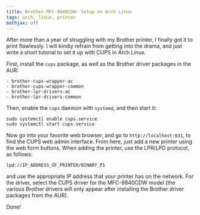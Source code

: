 ```yaml
---
title: Brother MFC-9840CDW: Setup on Arch Linux
tags: arch, linux, printer
mathjax: off
---
```


After more than a year of struggling with my Brother printer, I finally got it to print flawlessly.
I will kindly refrain from getting into the drama, and just write a short tutorial to set it up with CUPS in Arch Linux.

First, install the `cups` package, as well as the Brother driver packages in the AUR:

	- brother-cups-wrapper-ac
	- brother-cups-wrapper-common
	- brother-lpr-drivers-ac
	- brother-lpr-drivers-common

Then, enable the `cups` daemon with `systemd`, and then start it:

```{.numberLines}
sudo systemctl enable cups.service
sudo systemctl start cups.service
```

Now go into your favorite web browser, and go to `http://localhost:631`, to find the CUPS web admin interface.
From here, just add a new printer using the web form buttons.
When adding the printer, use the LPR/LPD protocol, as follows:

```{.numberLines}
lpd://IP_ADDRESS_OF_PRINTER/BINARY_P1
```

and use the appropriate IP address that your printer has on the network.
For the driver, select the CUPS driver for the MFC-9840CDW model (the various Brother drivers will only appear after installing the Brother driver packages from the AUR).

Done!
